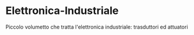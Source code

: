 Elettronica-Industriale
=======================

Piccolo volumetto che tratta l'elettronica industriale: trasduttori ed attuatori
